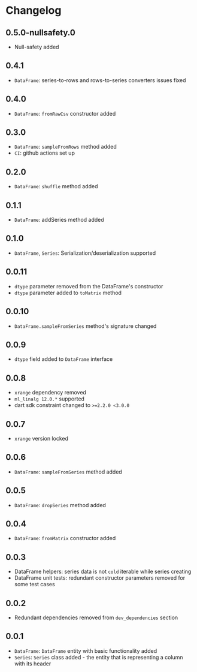 # Changelog

## 0.5.0-nullsafety.0
- Null-safety added

## 0.4.1
- `DataFrame`: series-to-rows and rows-to-series converters issues fixed 

## 0.4.0
- `DataFrame`: `fromRawCsv` constructor added

## 0.3.0
- `DataFrame`: `sampleFromRows` method added
- `CI`: github actions set up

## 0.2.0
- `DataFrame`: `shuffle` method added

## 0.1.1
- `DataFrame`: addSeries method added

## 0.1.0
- `DataFrame`, `Series`: Serialization/deserialization supported

## 0.0.11
- `dtype` parameter removed from the DataFrame's constructor
- `dtype` parameter added to `toMatrix` method

## 0.0.10
- `DataFrame.sampleFromSeries` method's signature changed 

## 0.0.9
- `dtype` field added to `DataFrame` interface

## 0.0.8
- `xrange` dependency removed
- `ml_linalg 12.0.*` supported
- dart sdk constraint changed to `>=2.2.0 <3.0.0`

## 0.0.7
- `xrange` version locked

## 0.0.6
- `DataFrame`: `sampleFromSeries` method added

## 0.0.5
- `DataFrame`: `dropSeries` method added

## 0.0.4
- `DataFrame`: `fromMatrix` constructor added

## 0.0.3
- DataFrame helpers: series data is not `cold` iterable while series creating
- DataFrame unit tests: redundant constructor parameters removed for some test cases

## 0.0.2
- Redundant dependencies removed from `dev_dependencies` section

## 0.0.1
- `DataFrame`: `DataFrame` entity with basic functionality added
- `Series`: `Series` class added - the entity that is representing a column with its header
